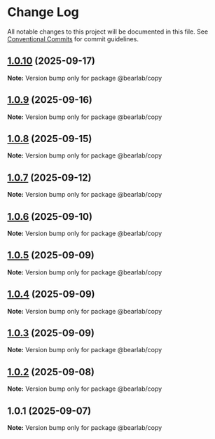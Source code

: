 # Change Log

All notable changes to this project will be documented in this file.
See [Conventional Commits](https://conventionalcommits.org) for commit guidelines.

## [1.0.10](https://github.com/hasanbala/bearlab-ui/compare/@bearlab/copy@1.0.9...@bearlab/copy@1.0.10) (2025-09-17)

**Note:** Version bump only for package @bearlab/copy





## [1.0.9](https://github.com/hasanbala/ui-components/compare/@bearlab/copy@1.0.8...@bearlab/copy@1.0.9) (2025-09-16)

**Note:** Version bump only for package @bearlab/copy





## [1.0.8](https://github.com/hasanbala/ui-components/compare/@bearlab/copy@1.0.7...@bearlab/copy@1.0.8) (2025-09-15)

**Note:** Version bump only for package @bearlab/copy





## [1.0.7](https://github.com/hasanbala/ui-components/compare/@bearlab/copy@1.0.6...@bearlab/copy@1.0.7) (2025-09-12)

**Note:** Version bump only for package @bearlab/copy





## [1.0.6](https://github.com/hasanbala/ui-components/compare/@bearlab/copy@1.0.5...@bearlab/copy@1.0.6) (2025-09-10)

**Note:** Version bump only for package @bearlab/copy





## [1.0.5](https://github.com/hasanbala/ui-components/compare/@bearlab/copy@1.0.4...@bearlab/copy@1.0.5) (2025-09-09)

**Note:** Version bump only for package @bearlab/copy





## [1.0.4](https://github.com/hasanbala/ui-components/compare/@bearlab/copy@1.0.3...@bearlab/copy@1.0.4) (2025-09-09)

**Note:** Version bump only for package @bearlab/copy





## [1.0.3](https://github.com/hasanbala/ui-components/compare/@bearlab/copy@1.0.2...@bearlab/copy@1.0.3) (2025-09-09)

**Note:** Version bump only for package @bearlab/copy





## [1.0.2](https://github.com/hasanbala/ui-components/compare/@bearlab/copy@1.0.1...@bearlab/copy@1.0.2) (2025-09-08)

**Note:** Version bump only for package @bearlab/copy





## 1.0.1 (2025-09-07)

**Note:** Version bump only for package @bearlab/copy
